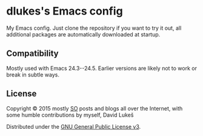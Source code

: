 # dlukes's Emacs config

My Emacs config. Just clone the repository if you want to try it out, all
additional packages are automatically downloaded at startup.

## Compatibility

Mostly used with Emacs 24.3--24.5. Earlier versions are likely not to work or
break in subtle ways.

## License

Copyright © 2015 mostly [SO](http://stackoverflow.com) posts and blogs all over
the Internet, with some humble contributions by myself, David Lukeš

Distributed under the [GNU General Public License v3](http://www.gnu.org/licenses/gpl-3.0.en.html).
